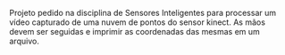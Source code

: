 Projeto pedido na disciplina de Sensores Inteligentes para processar um vídeo capturado de uma nuvem de pontos do sensor kinect. As mãos devem ser seguidas e imprimir as coordenadas das mesmas em um arquivo.